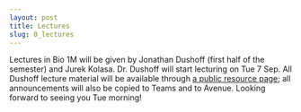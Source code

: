 ```yaml
---
layout: post
title: Lectures
slug: 0_lectures
---
```


Lectures in Bio 1M will be given by Jonathan Dushoff (first half of the semester) and Jurek Kolasa. Dr. Dushoff will start lecturing on Tue 7 Sep. All Dushoff lecture material will be available through [a public resource page](https://bio1m.github.io/); all announcements will also be copied to Teams and to Avenue. Looking forward to seeing you Tue morning!
